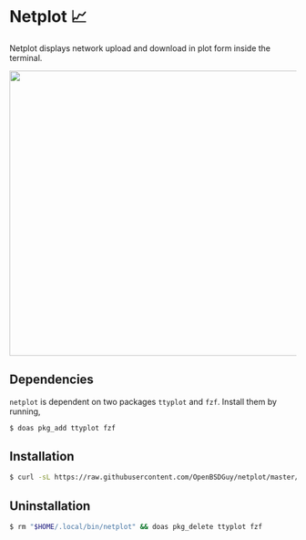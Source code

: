# Netplot 📈

Netplot displays network upload and download in plot form inside the terminal.

<p align="center">
  <img width="900" height="500" src="https://github.com/OpenBSDGuy/netplot/blob/master/assets/screenshot.jpg">
</p>

## Dependencies

`netplot` is dependent on two packages `ttyplot` and `fzf`. Install them by running,

```bash
$ doas pkg_add ttyplot fzf
```

## Installation

```bash
$ curl -sL https://raw.githubusercontent.com/OpenBSDGuy/netplot/master/netplot > "$HOME/.local/bin/netplot" && chmod a+x "$HOME/.local/bin/netplot" 
```

## Uninstallation

```bash
$ rm "$HOME/.local/bin/netplot" && doas pkg_delete ttyplot fzf
```

